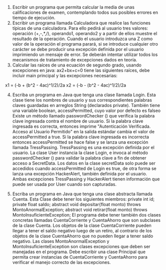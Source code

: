 1)	Escribir un programa que permita calcular la media de unas calificaciones de examen, contemplando todos sus posibles errores en tiempo de ejecución.
2)	Escribir un programa llamada Calculadora que realice las funciones típicas de una calculadora. Para ello pedirá al usuario tres valores: operación (+,-,*,/), operando1, operando2 y a partir de ellos muestre el resultado de la operación. Cuando el usuario introduzca una Z como valor de la operación el programa parará, si se introduce cualquier otro carácter se debe producir una excepción definida por el usuario imprimiendo un mensaje de error. 
Se deberán intentar utilizar todos los mecanismos de tratamiento de excepciones dados en teoría.
3)	Calcular las raíces de una ecuación de segundo grado, usando excepciones en java:
ax2+bx+c=0 tiene las siguientes raíces, debe incluir main principal y las excepciones necesarias:

x1 = (-b + (b^2 - 4ac)^1/2)/2a
x2 = (-b - (b^2 - 4ac)^1/2)/2a

4) Escriba un programa en Java que tenga una clase llamada Login. Esta clase tiene los nombres de usuario y sus correspondientes palabras claves guardadas en arreglos String (declarados private). También tiene una variable boolean, accessPermitted, cuyo valor por defecto es falseo Existe un método llamado passwordChecker () que verifica la palabra clave ingresada contra el nombre de usuario. Si la palabra clave ingresada es correcta, entonces imprime "Autenticación Verificada. Acceso al Usuario Permitido" en la salida estándar cambia el valor de accessPermitted a true. Si la palabra clave ingresada es incorrecta entonces accessPermitted se hace false y se lanza una excepción llamada TressPassing. TressPassing es una excepción definida por el usuario. La clase User instancia la clase Login, e invoca al método passwordChecker () para validar la palabra clave a fin de obtener acceso a SecretData. Los datos en la clase secretData solo puede ser accedidos cuando accessPermitted de Login es true, de otra  forma se lanza una excepción HackerAlert,  también definida por el usuario. Ambas excepciones TressPassing y HackerAlert tienen información que puede ser usada por User cuando son capturadas.

5) Escriba un programa en Java que tenga una clase abstracta llamada Cuenta. Esta Clase debe tener los siguientes miembros: 
private int id; 
private float  saldo; 
abstract void depositar{float monto) throws MontoAnormalException; 
abstract void retirar{float monto) throws MontolnsuficienteException; 
El programa debe tener también dos clases concretas llamadas CuentaCorriente y CuentaAhorro que son subclases de la clase Cuenta. Los objetos de la clase CuentaCorriente pueden llegar a tener el saldo negativo luego de un retiro, al contrario de los objetos de la clase CuentaAhorro que no pueden llegar a tener saldo negativo. Las clases MontoAnormalException y MontolnsuficienteException son clases excepciones que deben ser manejadas en el programa. Debe escribir una clase Principal que permita crear instancias de CuentaCorriente y CuentaAhorro para verificar el manejo correcto de las excepciones. 

